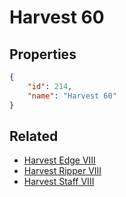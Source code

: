 # Harvest 60

<no description available>

## Properties

```json
{
    "id": 214,
    "name": "Harvest 60"
}
```

## Related

- [Harvest Edge VIII](../items/12830-harvest-edge-viii.md)
- [Harvest Ripper VIII](../items/12831-harvest-ripper-viii.md)
- [Harvest Staff VIII](../items/12832-harvest-staff-viii.md)

